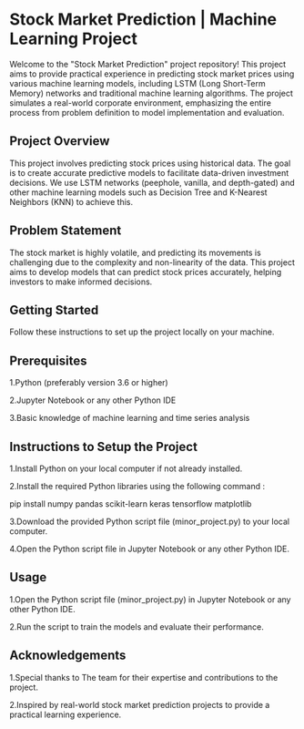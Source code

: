 # Stock Market Prediction | Machine Learning Project
Welcome to the "Stock Market Prediction" project repository! This project aims to provide practical experience in predicting stock market prices using various machine learning models, including LSTM (Long Short-Term Memory) networks and traditional machine learning algorithms. The project simulates a real-world corporate environment, emphasizing the entire process from problem definition to model implementation and evaluation.

## Project Overview
This project involves predicting stock prices using historical data. The goal is to create accurate predictive models to facilitate data-driven investment decisions. We use LSTM networks (peephole, vanilla, and depth-gated) and other machine learning models such as Decision Tree and K-Nearest Neighbors (KNN) to achieve this.

## Problem Statement
The stock market is highly volatile, and predicting its movements is challenging due to the complexity and non-linearity of the data. This project aims to develop models that can predict stock prices accurately, helping investors to make informed decisions.

## Getting Started
Follow these instructions to set up the project locally on your machine.

## Prerequisites
1.Python (preferably version 3.6 or higher)

2.Jupyter Notebook or any other Python IDE

3.Basic knowledge of machine learning and time series analysis

## Instructions to Setup the Project
1.Install Python on your local computer if not already installed.

2.Install the required Python libraries using the following command :

pip install numpy pandas scikit-learn keras tensorflow matplotlib

3.Download the provided Python script file (minor_project.py) to your local computer.

4.Open the Python script file in Jupyter Notebook or any other Python IDE.

## Usage
1.Open the Python script file (minor_project.py) in Jupyter Notebook or any other Python IDE.

2.Run the script to train the models and evaluate their performance.
## Acknowledgements
1.Special thanks to The team for their expertise and contributions to the project.

2.Inspired by real-world stock market prediction projects to provide a practical learning experience.

